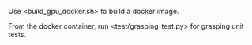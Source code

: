 Use <build_gpu_docker.sh> to build a docker image. 

From the docker container, run <test/grasping_test.py> for grasping unit tests.
